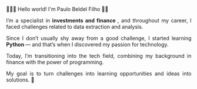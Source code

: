  <p style="text-align: justify;"> 👨🏻‍💻 Hello world! I'm Paulo Beldel Filho 👋🏻 </p> 

<p style="text-align: justify;"> I’m a specialist in <b> investments and finance </b>, and throughout my career, I faced challenges related to data extraction and analysis. </p>    
<p style="text-align: justify;"> Since I don’t usually shy away from a good challenge, I started learning <b> Python </b> — and that’s when I discovered my passion for technology. </p>
<p style="text-align: justify;"> Today, I’m transitioning into the tech field, combining my background in finance with the power of programming. </p>  
<p style="text-align: justify;"> My goal is to turn challenges into learning opportunities and ideas into solutions. 🚀 </p>


<!--
**paulobeldel/paulobeldel** is a ✨ _special_ ✨ repository because its `README.md` (this file) appears on your GitHub profile.

Here are some ideas to get you started:

- 🔭 I’m currently working on ...
- 🌱 I’m currently learning ...
- 👯 I’m looking to collaborate on ...
- 🤔 I’m looking for help with ...
- 💬 Ask me about ...
- 📫 How to reach me: ...
- 😄 Pronouns: ...
- ⚡ Fun fact: ...
-->
